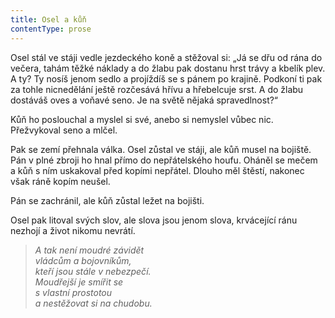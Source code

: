 ```yaml
---
title: Osel a kůň
contentType: prose
---
```


  

Osel stál ve stáji vedle jezdeckého koně a stěžoval si: „Já se dřu od rána do večera, tahám těžké náklady a do žlabu pak dostanu hrst trávy a kbelík plev. A ty? Ty nosíš jenom sedlo a projíždíš se s pánem po krajině. Podkoní ti pak za tohle nicnedělání ještě rozčesává hřívu a hřebelcuje srst. A do žlabu dostáváš oves a voňavé seno. Je na světě nějaká spravedlnost?“

Kůň ho poslouchal a myslel si své, anebo si nemyslel vůbec nic. Přežvykoval seno a mlčel.

Pak se zemí přehnala válka. Osel zůstal ve stáji, ale kůň musel na bojiště. Pán v plné zbroji ho hnal přímo do nepřátelského houfu. Oháněl se mečem a kůň s ním uskakoval před kopími nepřátel. Dlouho měl štěstí, nakonec však ráně kopím neušel.

Pán se zachránil, ale kůň zůstal ležet na bojišti.

Osel pak litoval svých slov, ale slova jsou jenom slova, krvácející ránu nezhojí a život nikomu nevrátí.

> _A tak není moudré závidět  
> vládcům a bojovníkům,  
> kteří jsou stále v nebezpečí.  
> Moudřejší je smířit se  
> s vlastní prostotou  
> a nestěžovat si na chudobu._
